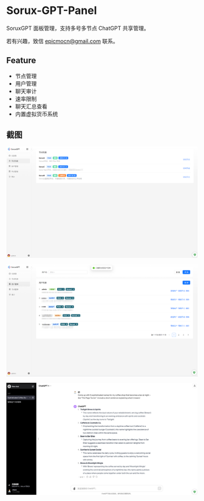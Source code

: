 # Sorux-GPT-Panel
SoruxGPT 面板管理，支持多号多节点 ChatGPT 共享管理。

若有兴趣，致信 epicmocn@gmail.com 联系。

## Feature

- 节点管理
- 用户管理
- 聊天审计
- 速率限制
- 聊天汇总查看
- 内置虚拟货币系统

## 截图

![节点列表](.\1.png)

![用户管理](.\2.png)

![聊天界面](.\4.png)
